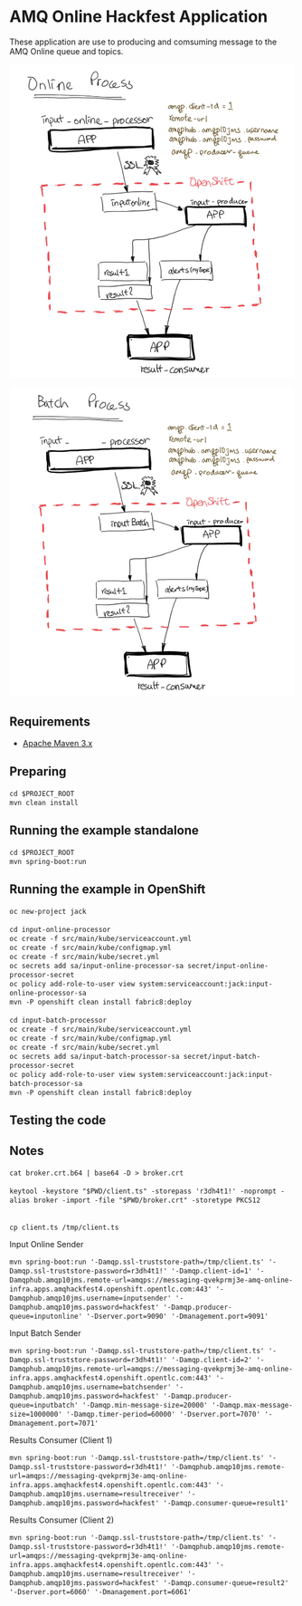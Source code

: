 # AMQ Online Hackfest Application

These application are use to producing and comsuming message to the AMQ Online queue and topics. 


![Online Process](../../pics/process-online.png)

![Batch Process](../../pics/process-batch.png)



## Requirements

- [Apache Maven 3.x](http://maven.apache.org)

## Preparing

```
cd $PROJECT_ROOT
mvn clean install
```

## Running the example standalone

```
cd $PROJECT_ROOT
mvn spring-boot:run
```

## Running the example in OpenShift

```
oc new-project jack

cd input-online-processor
oc create -f src/main/kube/serviceaccount.yml
oc create -f src/main/kube/configmap.yml
oc create -f src/main/kube/secret.yml
oc secrets add sa/input-online-processor-sa secret/input-online-processor-secret
oc policy add-role-to-user view system:serviceaccount:jack:input-online-processor-sa
mvn -P openshift clean install fabric8:deploy

cd input-batch-processor
oc create -f src/main/kube/serviceaccount.yml
oc create -f src/main/kube/configmap.yml
oc create -f src/main/kube/secret.yml
oc secrets add sa/input-batch-processor-sa secret/input-batch-processor-secret
oc policy add-role-to-user view system:serviceaccount:jack:input-batch-processor-sa
mvn -P openshift clean install fabric8:deploy
```

## Testing the code



## Notes

```
cat broker.crt.b64 | base64 -D > broker.crt

keytool -keystore "$PWD/client.ts" -storepass 'r3dh4t1!' -noprompt -alias broker -import -file "$PWD/broker.crt" -storetype PKCS12


cp client.ts /tmp/client.ts
```

Input Online Sender
```
mvn spring-boot:run '-Damqp.ssl-truststore-path=/tmp/client.ts' '-Damqp.ssl-truststore-password=r3dh4t1!' '-Damqp.client-id=1' '-Damqphub.amqp10jms.remote-url=amqps://messaging-qvekprmj3e-amq-online-infra.apps.amqhackfest4.openshift.opentlc.com:443' '-Damqphub.amqp10jms.username=inputsender' '-Damqphub.amqp10jms.password=hackfest' '-Damqp.producer-queue=inputonline' '-Dserver.port=9090' '-Dmanagement.port=9091'
```

Input Batch Sender
```
mvn spring-boot:run '-Damqp.ssl-truststore-path=/tmp/client.ts' '-Damqp.ssl-truststore-password=r3dh4t1!' '-Damqp.client-id=2' '-Damqphub.amqp10jms.remote-url=amqps://messaging-qvekprmj3e-amq-online-infra.apps.amqhackfest4.openshift.opentlc.com:443' '-Damqphub.amqp10jms.username=batchsender' '-Damqphub.amqp10jms.password=hackfest' '-Damqp.producer-queue=inputbatch' '-Damqp.min-message-size=20000' '-Damqp.max-message-size=1000000' '-Damqp.timer-period=60000' '-Dserver.port=7070' '-Dmanagement.port=7071'
```

Results Consumer (Client 1)
```
mvn spring-boot:run '-Damqp.ssl-truststore-path=/tmp/client.ts' '-Damqp.ssl-truststore-password=r3dh4t1!' '-Damqphub.amqp10jms.remote-url=amqps://messaging-qvekprmj3e-amq-online-infra.apps.amqhackfest4.openshift.opentlc.com:443' '-Damqphub.amqp10jms.username=resultreceiver' '-Damqphub.amqp10jms.password=hackfest' '-Damqp.consumer-queue=result1'
```

Results Consumer (Client 2)
```
mvn spring-boot:run '-Damqp.ssl-truststore-path=/tmp/client.ts' '-Damqp.ssl-truststore-password=r3dh4t1!' '-Damqphub.amqp10jms.remote-url=amqps://messaging-qvekprmj3e-amq-online-infra.apps.amqhackfest4.openshift.opentlc.com:443' '-Damqphub.amqp10jms.username=resultreceiver' '-Damqphub.amqp10jms.password=hackfest' '-Damqp.consumer-queue=result2' '-Dserver.port=6060' '-Dmanagement.port=6061'
```
